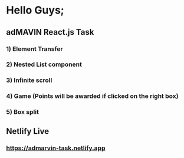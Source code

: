 # Hello Guys;
## adMAVIN React.js Task
### 1) Element Transfer
### 2) Nested List component
### 3) Infinite scroll
### 4) Game (Points will be awarded if clicked on the right box)
### 5) Box split



## Netlify Live
<h3><a href="https://admarvin-task.netlify.app">https://admarvin-task.netlify.app<a/><h3/>
